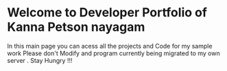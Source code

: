 # Welcome to Developer Portfolio of Kanna Petson nayagam
In this main page you can acess all the projects and Code for my sample work 
Please don't Modify and program 
currently being migrated to my own server . 
Stay Hungry !!! 

